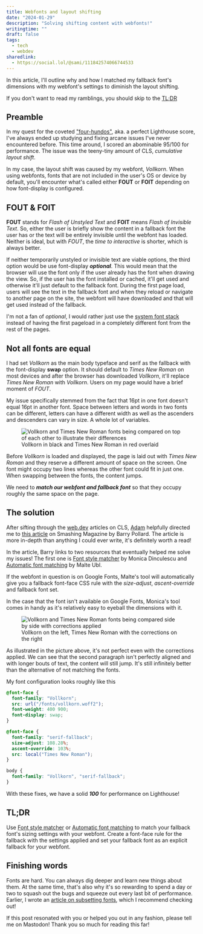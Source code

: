 ```yaml
---
title: Webfonts and layout shifting
date: "2024-01-29"
description: "Solving shifting content with webfonts!"
writingtime: ""
draft: false
tags:
  - tech
  - webdev
sharedlink:
  - https://social.lol/@sami/111842574066744533
---
```


In this article, I'll outline why and how I matched my fallback font's dimensions with my webfont's settings to diminish the layout shifting.

If you don't want to read my ramblings, you should skip to the [TL;DR](#tl;dr)

## Preamble

In my quest for the coveted ["four-hundos"](https://www.11ty.dev/speedlify/), aka. a perfect Lighthouse score, I've always ended up studying and fixing arcane issues I've never encountered before. This time around, I scored an abominable 95/100 for performance. The issue was the teeny-tiny amount of CLS, _cumulative layout shift_.

In my case, the layout shift was caused by my webfont, _Vollkorn_. When using webfonts, fonts that are not included in the user's OS or device by default, you'll encounter what's called either __FOUT__ or __FOIT__ depending on how font-display is configured.

## FOUT & FOIT

__FOUT__ stands for _Flash of Unstyled Text_ and __FOIT__ means _Flash of Invisible Text_. So, either the user is briefly show the content in a fallback font the user has or the text will be entirely invisible until the webfont has loaded. Neither is ideal, but with _FOUT_, the _time to interactive_ is shorter, which is always better.

If neither temporarily unstyled or invisible text are viable options, the third option would be use font-display ___optional___. This would mean that the browser will use the font only if the user already has the font when drawing the view. So, if the user has the font installed or cached, it'll get used and otherwise it'll just default to the fallback font. During the first page load, users will see the text in the fallback font and when they reload or navigate to another page on the site, the webfont will have downloaded and that will get used instead of the fallback. 

I'm not a fan of _optional_, I would rather just use the [system font stack](https://modernfontstacks.com) instead of having the first pageload in a completely different font from the rest of the pages.

## Not all fonts are equal

I had set _Vollkorn_ as the main body typeface and serif as the fallback with the font-display __swap__ option. It should default to _Times New Roman_ on most devices and after the browser has downloaded _Vollkorn_, it'll replace _Times New Roman_ with _Vollkorn_. Users on my page would have a brief moment of _FOUT_.

My issue specifically stemmed from the fact that 16pt in one font doesn't equal 16pt in another font. Space between letters and words in two fonts can be different, letters can have a different width as well as the ascenders and descenders can vary in size. A whole lot of variables.

<figure>
  <img src="/assets/images/articles/2024/font overlap.webp" alt="Vollkorn and Times New Roman fonts being compared on top of each other to illustrate their differences" title="Vollkorn and Times New Roman fonts being compared on top of each other to illustrate their differences" />
  <figcaption>Vollkorn in black and Times New Roman in red overlaid</figcaption>
</figure>

Before _Vollkorn_ is loaded and displayed, the page is laid out with _Times New Roman_ and they reserve a different amount of space on the screen. One font might occupy two lines whereas the other font could fit in just one. When swapping between the fonts, the content jumps. 

We need to ___match our webfont and fallback font___ so that they occupy roughly the same space on the page. 

## The solution
After sifting through the [web.dev](https://web.dev/articles/optimize-cls) articles on CLS, [Adam](https://adam.omg.lol) helpfully directed me to [this article](https://www.smashingmagazine.com/2021/05/reduce-font-loading-impact-css-descriptors/) on Smashing Magazine by Barry Pollard. The article is more in-depth than anything I could ever write, it's definitely worth a read!

In the article, Barry links to two resources that eventually helped me solve my issues! The first one is [Font style matcher](https://meowni.ca/font-style-matcher/) by Monica Dinculescu and [Automatic font matching](https://deploy-preview-15--upbeat-shirley-608546.netlify.app/perfect-ish-font-fallback/?font=Vollkorn) by Malte Ubl.

If the webfont in question is on Google Fonts, Malte's tool will automatically give you a fallback font-face CSS rule with the _size-adjust_, _ascent-override_ and fallback font set.

In the case that the font isn't available on Google Fonts, Monica's tool comes in handy as it's relatively easy to eyeball the dimensions with it.

<figure>
  <img src="/assets/images/articles/2024/fontcomparison.webp" alt="Vollkorn and Times New Roman fonts being compared side by side with corrections applied" title="Vollkorn and Times New Roman fonts being compared side by side with corrections applied" />
  <figcaption>Vollkorn on the left, Times New Roman with the corrections on the right</figcaption>
</figure>

As illustrated in the picture above, it's not perfect even with the corrections applied. We can see that the second paragraph isn't perfectly aligned and with longer bouts of text, the content will still jump. It's still infinitely better than the alternative of not matching the fonts.

My font configuration looks roughly like this
```css
@font-face {
  font-family: "Vollkorn";
  src: url("/fonts/vollkorn.woff2");
  font-weight: 400 900;
  font-display: swap;
}

@font-face {
  font-family: "serif-fallback";
  size-adjust: 108.28%;
  ascent-override: 103%;
  src: local("Times New Roman");
}

body {
  font-family: "Vollkorn", "serif-fallback";
}
```

With these fixes, we have a solid ___100___ for performance on Lighthouse!

## TL;DR

Use [Font style matcher](https://meowni.ca/font-style-matcher/) or [Automatic font matching](https://deploy-preview-15--upbeat-shirley-608546.netlify.app/perfect-ish-font-fallback/?font=Vollkorn) to match your fallback font's sizing settings with your webfont. Create a font-face rule for the fallback with the settings applied and set your fallback font as an explicit fallback for your webfont.

## Finishing words

Fonts are hard. You can always dig deeper and learn new things about them. At the same time, that's also why it's so rewarding to spend a day or two to squash out the bugs and squeeze out every last bit of performance. Earlier, I wrote an [article on subsetting fonts](https://httpster.io/article/subset-fonts-with-python-3-and-fonttools/), which I recommend checking out!

If this post resonated with you or helped you out in any fashion, please tell me on Mastodon! Thank you so much for reading this far!

